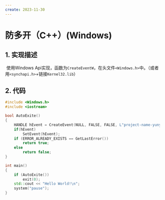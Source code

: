 ```yaml
---
create: 2023-11-30
---
```

# 防多开（C++）(Windows)

## 1. 实现描述

​	使用Windows Api实现，函数为`CreateEventW`，在头文件`<Windows.h>`中。（或者用`<synchapi.h>`+链接`Kernel32.lib`）

## 2. 代码

```C++
#include <Windows.h>
#include <iostream>

bool AutoExite()
{
    HANDLE hEvent = CreateEvent(NULL, FALSE, FALSE, L"project-name-yunyin-window-event");
    if(hEvent)
        SetEvent(hEvent);
    if (ERROR_ALREADY_EXISTS == GetLastError())
        return true;
    else
        return false;
}

int main()
{
    if (AutoExite())
        exit(0);
    std::cout << "Hello World!\n";
    system("pause");
}

```

